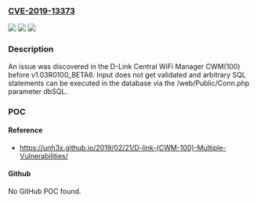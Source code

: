 ### [CVE-2019-13373](https://cve.mitre.org/cgi-bin/cvename.cgi?name=CVE-2019-13373)
![](https://img.shields.io/static/v1?label=Product&message=n%2Fa&color=blue)
![](https://img.shields.io/static/v1?label=Version&message=n%2Fa&color=blue)
![](https://img.shields.io/static/v1?label=Vulnerability&message=n%2Fa&color=brighgreen)

### Description

An issue was discovered in the D-Link Central WiFi Manager CWM(100) before v1.03R0100_BETA6. Input does not get validated and arbitrary SQL statements can be executed in the database via the /web/Public/Conn.php parameter dbSQL.

### POC

#### Reference
- https://unh3x.github.io/2019/02/21/D-link-(CWM-100)-Multiple-Vulnerabilities/

#### Github
No GitHub POC found.


